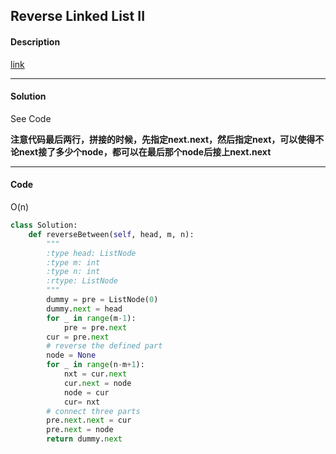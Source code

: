 ## Reverse Linked List II

#### Description

[link](https://leetcode.com/problems/reverse-linked-list-ii/)

---

#### Solution

See Code

**注意代码最后两行，拼接的时候，先指定next.next，然后指定next，可以使得不论next接了多少个node，都可以在最后那个node后接上next.next**

---

#### Code

O(n)

```python
class Solution:
    def reverseBetween(self, head, m, n):
        """
        :type head: ListNode
        :type m: int
        :type n: int
        :rtype: ListNode
        """
        dummy = pre = ListNode(0)
        dummy.next = head
        for _ in range(m-1):
            pre = pre.next
        cur = pre.next
        # reverse the defined part
        node = None
        for _ in range(n-m+1):
            nxt = cur.next
            cur.next = node
            node = cur
            cur= nxt
        # connect three parts
        pre.next.next = cur
        pre.next = node
        return dummy.next
```
